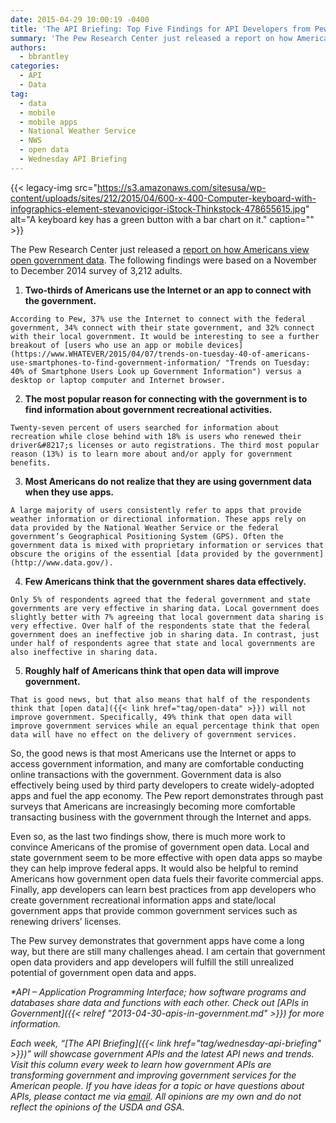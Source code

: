 ```yaml
---
date: 2015-04-29 10:00:19 -0400
title: 'The API Briefing: Top Five Findings for API Developers from Pew Research Center'
summary: 'The Pew Research Center just released a report on how Americans view open government data. The following findings were based on a November to December 2014 survey of 3,212 adults. Two-thirds of Americans use the Internet or an app to connect with the government. According to Pew, 37% use the Internet to connect with the'
authors:
  - bbrantley
categories:
  - API
  - Data
tag:
  - data
  - mobile
  - mobile apps
  - National Weather Service
  - NWS
  - open data
  - Wednesday API Briefing
---
```


{{< legacy-img src="https://s3.amazonaws.com/sitesusa/wp-content/uploads/sites/212/2015/04/600-x-400-Computer-keyboard-with-infographics-element-stevanovicigor-iStock-Thinkstock-478655615.jpg" alt="A keyboard key has a green button with a bar chart on it." caption="" >}} 

The Pew Research Center just released a <a href="http://www.pewinternet.org/2015/04/21/open-government-data/" target="_blank">report on how Americans view open government data</a>. The following findings were based on a November to December 2014 survey of 3,212 adults.

  1. **Two-thirds of Americans use the Internet or an app to connect with the government.**
  
    According to Pew, 37% use the Internet to connect with the federal government, 34% connect with their state government, and 32% connect with their local government. It would be interesting to see a further breakout of [users who use an app or mobile devices](https://www.WHATEVER/2015/04/07/trends-on-tuesday-40-of-americans-use-smartphones-to-find-government-information/ "Trends on Tuesday: 40% of Smartphone Users Look up Government Information") versus a desktop or laptop computer and Internet browser.
  2. **The most popular reason for connecting with the government is to find information about government recreational activities.**
  
    Twenty-seven percent of users searched for information about recreation while close behind with 18% is users who renewed their driver&#8217;s licenses or auto registrations. The third most popular reason (13%) is to learn more about and/or apply for government benefits.
  3. **Most Americans do not realize that they are using government data when they use apps.**
  
    A large majority of users consistently refer to apps that provide weather information or directional information. These apps rely on data provided by the National Weather Service or the federal government’s Geographical Positioning System (GPS). Often the government data is mixed with proprietary information or services that obscure the origins of the essential [data provided by the government](http://www.data.gov/).
  4. **Few Americans think that the government shares data effectively.**
  
    Only 5% of respondents agreed that the federal government and state governments are very effective in sharing data. Local government does slightly better with 7% agreeing that local government data sharing is very effective. Over half of the respondents state that the federal government does an ineffective job in sharing data. In contrast, just under half of respondents agree that state and local governments are also ineffective in sharing data.
  5. **Roughly half of Americans think that open data will improve government.**
  
    That is good news, but that also means that half of the respondents think that [open data]({{< link href="tag/open-data" >}}) will not improve government. Specifically, 49% think that open data will improve government services while an equal percentage think that open data will have no effect on the delivery of government services.

So, the good news is that most Americans use the Internet or apps to access government information, and many are comfortable conducting online transactions with the government. Government data is also effectively being used by third party developers to create widely-adopted apps and fuel the app economy. The Pew report demonstrates through past surveys that Americans are increasingly becoming more comfortable transacting business with the government through the Internet and apps.

Even so, as the last two findings show, there is much more work to convince Americans of the promise of government open data. Local and state government seem to be more effective with open data apps so maybe they can help improve federal apps. It would also be helpful to remind Americans how government open data fuels their favorite commercial apps. Finally, app developers can learn best practices from app developers who create government recreational information apps and state/local government apps that provide common government services such as renewing drivers’ licenses.

The Pew survey demonstrates that government apps have come a long way, but there are still many challenges ahead. I am certain that government open data providers and app developers will fulfill the still unrealized potential of government open data and apps.

_*API – Application Programming Interface; how software programs and databases share data and functions with each other. Check out [APIs in Government]({{< relref "2013-04-30-apis-in-government.md" >}}) for more information._

_Each week, “[The API Briefing]({{< link href="tag/wednesday-api-briefing" >}})” will showcase government APIs and the latest API news and trends. Visit this column every week to learn how government APIs are transforming government and improving government services for the American people. If you have ideas for a topic or have questions about APIs, please contact me via <a href="mailto:%20bill@billbrantley.com" target="_blank">email</a>. All opinions are my own and do not reflect the opinions of the USDA and GSA._